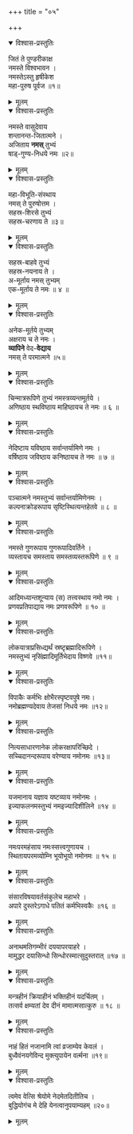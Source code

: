 +++
title = "०५"

+++


<details open><summary>विश्वास-प्रस्तुतिः</summary>

जितं ते पुण्डरीकाक्ष  
नमस्ते विश्वभावन ।  
नमस्तेऽस्तु हृषीकेश  
महा-पुरुष पूर्वज ॥१॥
</details>

<details><summary>मूलम्</summary>

जितन्ते पुण्डरीकाक्ष नमस्तेविश्वभावन ।  
नमस्तेऽस्तु हृषीकेश महापुरुषपूर्वज ॥१॥
</details>


<details open><summary>विश्वास-प्रस्तुतिः</summary>

नमस्ते वासुदेवाय  
शन्तानन्त-जितात्मने ।  
अजिताय **नमस्** तुभ्यं  
षाड्-गुण्य-निधये नमः ॥२॥
</details>

<details><summary>मूलम्</summary>

नमस्ते वासुदेवाय शन्तानन्तजितात्मने ।  
अजिताय नमस्तुभ्यं षाड्गुण्यनिधये नमः ॥२॥
</details>


<details open><summary>विश्वास-प्रस्तुतिः</summary>

महा-विभूति-संस्थाय  
नमस् ते पुरुषोत्तम ।  
सहस्र-शिरसे तुभ्यं  
सहस्र-चरणाय ते ॥३॥
</details>

<details><summary>मूलम्</summary>

महाविभूतिसंस्थाय नमस्ते पुरुषोत्तम ।  
सहस्रशिरसेतुभ्यं सहस्रचरणायते ॥३॥
</details>


<details open><summary>विश्वास-प्रस्तुतिः</summary>

सहस्र-बाहवे तुभ्यं  
सहस्र-नयनाय ते ।  
अ-मूर्ताय नमस् तुभ्यम्  
एक-मूर्ताय ते नमः ॥ ४ ॥
</details>

<details><summary>मूलम्</summary>

सहस्रबाहवे तुभ्यं सहस्रनयनायते ।  
अमूर्ताय नमस्तुभ्यमेकमूर्ताय ते नमः ॥ ४ ॥
</details>


<details open><summary>विश्वास-प्रस्तुतिः</summary>

अनेक-मूर्तये तुभ्यम्  
अक्षराय च ते नमः ।  
**व्यापिने** वेद-**वेद्याय**  
नमस् ते परमात्मने ॥५॥
</details>

<details><summary>मूलम्</summary>

अनेकमूर्तये तुभ्यमक्षरायचते नमः ।  
व्यापिने वेदवेद्याय नमस्ते परमात्मने ॥५॥
</details>


<details open><summary>विश्वास-प्रस्तुतिः</summary>

चिन्मात्ररूपिणे तुभ्यं नमस्त्रय्यन्तमूर्तये ।  
अणिष्ठाय स्थविष्ठाय माहिष्ठायच ते नमः ॥ ६ ॥
</details>

<details><summary>मूलम्</summary>

चिन्मात्ररूपिणे तुभ्यं नमस्त्रय्यन्तमूर्तये ।  
अणिष्ठाय स्थविष्ठाय माहिष्ठायच ते नमः ॥ ६ ॥
</details>


<details open><summary>विश्वास-प्रस्तुतिः</summary>

नेदिष्टाय यविष्ठाय सर्वान्तर्यामिणे नमः ।  
वर्षिष्ठाय जविष्ठाय कनिष्ठायच ते नमः ॥ ७ ॥
</details>

<details><summary>मूलम्</summary>

नेदिष्टाय यविष्ठाय सर्वान्तर्यामिणे नमः ।  
वर्षिष्ठाय जविष्ठाय कनिष्ठायच ते नमः ॥ ७ ॥
</details>


<details open><summary>विश्वास-प्रस्तुतिः</summary>

पञ्चात्मने नमस्तुभ्यं सर्वान्तर्यामिणेनमः ।  
कल्पनाक्रोडरूपाय सृष्टिस्थित्यन्तहेतवे ॥ ८ ॥
</details>

<details><summary>मूलम्</summary>

पञ्चात्मने नमस्तुभ्यं सर्वान्तर्यामिणेनमः ।  
कल्पनाक्रोडरूपाय सृष्टिस्थित्यन्तहेतवे ॥ ८ ॥
</details>


<details open><summary>विश्वास-प्रस्तुतिः</summary>

नमस्ते गुणरूपाय गुणरूपादिवर्तिने ।  
व्यस्तायच समस्ताय समस्तव्यस्तरूपिणे ॥ ९ ॥
</details>

<details><summary>मूलम्</summary>

नमस्ते गुणरूपाय गुणरूपादिवर्तिने ।  
व्यस्तायच समस्ताय समस्तव्यस्तरूपिणे ॥ ९ ॥
</details>


<details open><summary>विश्वास-प्रस्तुतिः</summary>

आदिमध्यान्तशून्याय (स) तत्त्वस्थाय नमो नमः ।  
प्रणवप्रतिपाद्याय नमः प्रणवरूपिणे ॥ १० ॥
</details>

<details><summary>मूलम्</summary>

आदिमध्यान्तशून्याय (स) तत्त्वस्थाय नमो नमः ।  
प्रणवप्रतिपाद्याय नमः प्रणवरूपिणे ॥ १० ॥
</details>


<details open><summary>विश्वास-प्रस्तुतिः</summary>

लोकयात्राप्रसिध्द्यर्थं स्रष्टृब्रह्मादिरूपिणे ।  
नमस्तुभ्यं नृसिंह्मादिमूर्तिभेदाय विष्णवे ॥११॥
</details>

<details><summary>मूलम्</summary>

लोकयात्राप्रसिध्द्यर्थं स्रष्टृब्रह्मादिरूपिणे ।  
नमस्तुभ्यं नृसिंह्मादिमूर्तिभेदाय विष्णवे ॥११॥
</details>


<details open><summary>विश्वास-प्रस्तुतिः</summary>

विपाकैः कर्मभिः क्षोभैरस्पृष्टवपुषे नमः।  
नमोब्रह्मण्यदेवाय तेजसां निधये नमः ॥१२॥
</details>

<details><summary>मूलम्</summary>

विपाकैः कर्मभिः क्षोभैरस्पृष्टवपुषे नमः।  
नमोब्रह्मण्यदेवाय तेजसां निधये नमः ॥१२॥
</details>


<details open><summary>विश्वास-प्रस्तुतिः</summary>

नित्यसाधारणानेक लोकरक्षापरिच्छिदे ।  
सच्चिदानन्दरूपाय वरेण्याय नमोनमः ॥१३॥
</details>

<details><summary>मूलम्</summary>

नित्यसाधारणानेक लोकरक्षापरिच्छिदे ।  
सच्चिदानन्दरूपाय वरेण्याय नमोनमः ॥१३॥
</details>


<details open><summary>विश्वास-प्रस्तुतिः</summary>

यजमानाय यज्ञाय यष्टव्याय नमोनमः ।  
इज्याफलनमस्तुभ्यं नमइज्यादिशीलिने ॥१४ ॥
</details>

<details><summary>मूलम्</summary>

यजमानाय यज्ञाय यष्टव्याय नमोनमः ।  
इज्याफलनमस्तुभ्यं नमइज्यादिशीलिने ॥१४ ॥
</details>


<details open><summary>विश्वास-प्रस्तुतिः</summary>

नमःपरमहंसाय नमःस्सत्त्वगुणायच ।  
स्थितायपरमव्योम्नि भूयोभूयो नमोनमः ॥ १५ ॥
</details>

<details><summary>मूलम्</summary>

नमःपरमहंसाय नमःस्सत्त्वगुणायच ।  
स्थितायपरमव्योम्नि भूयोभूयो नमोनमः ॥ १५ ॥
</details>


<details open><summary>विश्वास-प्रस्तुतिः</summary>

संसारविषयावर्तसंकुलेच महाभरे ।  
अपारे दुस्तरेऽगाधे पतितं कर्मभिस्वकैः ॥१६ ॥
</details>

<details><summary>मूलम्</summary>

संसारविषयावर्तसंकुलेच महाभरे ।  
अपारे दुस्तरेऽगाधे पतितं कर्मभिस्वकैः ॥१६ ॥
</details>


<details open><summary>विश्वास-प्रस्तुतिः</summary>

अनाथमतिगम्भीरं दययापरयाहरे ।  
मामुद्धर दयासिन्धो सिन्धोरस्मात्सुदुस्तरात् ॥१७ ॥
</details>

<details><summary>मूलम्</summary>

अनाथमतिगम्भीरं दययापरयाहरे ।  
मामुद्धर दयासिन्धो सिन्धोरस्मात्सुदुस्तरात् ॥१७ ॥
</details>


<details open><summary>विश्वास-प्रस्तुतिः</summary>

मन्त्रहीनं क्रियाहीनं भक्तिहीनं यदर्चितम् ।  
तत्सर्व क्षम्यतां देव दीनं मामात्मसात्कुरु ॥ १८ ॥
</details>

<details><summary>मूलम्</summary>

मन्त्रहीनं क्रियाहीनं भक्तिहीनं यदर्चितम् ।  
तत्सर्व क्षम्यतां देव दीनं मामात्मसात्कुरु ॥ १८ ॥
</details>


<details open><summary>विश्वास-प्रस्तुतिः</summary>

नाहं हितं नजानामि त्वां व्रजाम्येव केवलं ।  
बुध्वैवंनयगेविन्द मुक्त्युपायेन वर्त्मना ॥१९॥
</details>

<details><summary>मूलम्</summary>

नाहं हितं नजानामि त्वां व्रजाम्येव केवलं ।  
बुध्वैवंनयगेविन्द मुक्त्युपायेन वर्त्मना ॥१९॥
</details>


<details open><summary>विश्वास-प्रस्तुतिः</summary>

त्वमेव वेत्सि श्रेयोमे नेदमेतदितीतिच ।  
बुद्धियोगंच मे देहि येनत्वानुपयाम्यहम् ॥२०॥
</details>

<details><summary>मूलम्</summary>

त्वमेव वेत्सि श्रेयोमे नेदमेतदितीतिच ।  
बुद्धियोगंच मे देहि येनत्वानुपयाम्यहम् ॥२०॥
</details>
